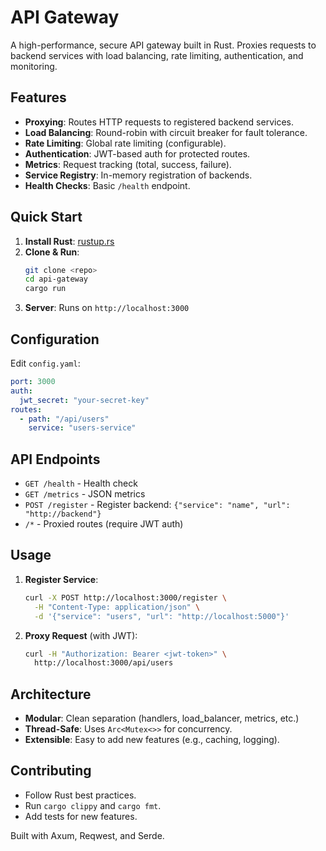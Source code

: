 # API Gateway

A high-performance, secure API gateway built in Rust. Proxies requests to backend services with load balancing, rate limiting, authentication, and monitoring.

## Features

- **Proxying**: Routes HTTP requests to registered backend services.
- **Load Balancing**: Round-robin with circuit breaker for fault tolerance.
- **Rate Limiting**: Global rate limiting (configurable).
- **Authentication**: JWT-based auth for protected routes.
- **Metrics**: Request tracking (total, success, failure).
- **Service Registry**: In-memory registration of backends.
- **Health Checks**: Basic `/health` endpoint.

## Quick Start

1. **Install Rust**: [rustup.rs](https://rustup.rs)
2. **Clone & Run**:
   ```bash
   git clone <repo>
   cd api-gateway
   cargo run
   ```
3. **Server**: Runs on `http://localhost:3000`

## Configuration

Edit `config.yaml`:

```yaml
port: 3000
auth:
  jwt_secret: "your-secret-key"
routes:
  - path: "/api/users"
    service: "users-service"
```

## API Endpoints

- `GET /health` - Health check
- `GET /metrics` - JSON metrics
- `POST /register` - Register backend: `{"service": "name", "url": "http://backend"}`
- `/*` - Proxied routes (require JWT auth)

## Usage

1. **Register Service**:

   ```bash
   curl -X POST http://localhost:3000/register \
     -H "Content-Type: application/json" \
     -d '{"service": "users", "url": "http://localhost:5000"}'
   ```

2. **Proxy Request** (with JWT):
   ```bash
   curl -H "Authorization: Bearer <jwt-token>" \
     http://localhost:3000/api/users
   ```

## Architecture

- **Modular**: Clean separation (handlers, load_balancer, metrics, etc.)
- **Thread-Safe**: Uses `Arc<Mutex<>>` for concurrency.
- **Extensible**: Easy to add new features (e.g., caching, logging).

## Contributing

- Follow Rust best practices.
- Run `cargo clippy` and `cargo fmt`.
- Add tests for new features.

Built with Axum, Reqwest, and Serde.
